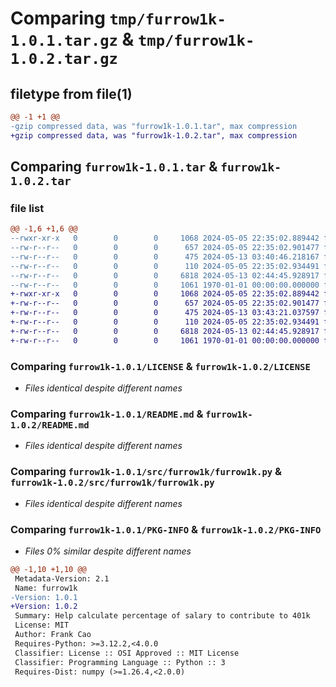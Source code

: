# Comparing `tmp/furrow1k-1.0.1.tar.gz` & `tmp/furrow1k-1.0.2.tar.gz`

## filetype from file(1)

```diff
@@ -1 +1 @@
-gzip compressed data, was "furrow1k-1.0.1.tar", max compression
+gzip compressed data, was "furrow1k-1.0.2.tar", max compression
```

## Comparing `furrow1k-1.0.1.tar` & `furrow1k-1.0.2.tar`

### file list

```diff
@@ -1,6 +1,6 @@
--rwxr-xr-x   0        0        0     1068 2024-05-05 22:35:02.889442 furrow1k-1.0.1/LICENSE
--rw-r--r--   0        0        0      657 2024-05-05 22:35:02.901477 furrow1k-1.0.1/README.md
--rw-r--r--   0        0        0      475 2024-05-13 03:40:46.218167 furrow1k-1.0.1/pyproject.toml
--rw-r--r--   0        0        0      110 2024-05-05 22:35:02.934491 furrow1k-1.0.1/src/furrow1k/__init__.py
--rw-r--r--   0        0        0     6818 2024-05-13 02:44:45.928917 furrow1k-1.0.1/src/furrow1k/furrow1k.py
--rw-r--r--   0        0        0     1061 1970-01-01 00:00:00.000000 furrow1k-1.0.1/PKG-INFO
+-rwxr-xr-x   0        0        0     1068 2024-05-05 22:35:02.889442 furrow1k-1.0.2/LICENSE
+-rw-r--r--   0        0        0      657 2024-05-05 22:35:02.901477 furrow1k-1.0.2/README.md
+-rw-r--r--   0        0        0      475 2024-05-13 03:43:21.037597 furrow1k-1.0.2/pyproject.toml
+-rw-r--r--   0        0        0      110 2024-05-05 22:35:02.934491 furrow1k-1.0.2/src/furrow1k/__init__.py
+-rw-r--r--   0        0        0     6818 2024-05-13 02:44:45.928917 furrow1k-1.0.2/src/furrow1k/furrow1k.py
+-rw-r--r--   0        0        0     1061 1970-01-01 00:00:00.000000 furrow1k-1.0.2/PKG-INFO
```

### Comparing `furrow1k-1.0.1/LICENSE` & `furrow1k-1.0.2/LICENSE`

 * *Files identical despite different names*

### Comparing `furrow1k-1.0.1/README.md` & `furrow1k-1.0.2/README.md`

 * *Files identical despite different names*

### Comparing `furrow1k-1.0.1/src/furrow1k/furrow1k.py` & `furrow1k-1.0.2/src/furrow1k/furrow1k.py`

 * *Files identical despite different names*

### Comparing `furrow1k-1.0.1/PKG-INFO` & `furrow1k-1.0.2/PKG-INFO`

 * *Files 0% similar despite different names*

```diff
@@ -1,10 +1,10 @@
 Metadata-Version: 2.1
 Name: furrow1k
-Version: 1.0.1
+Version: 1.0.2
 Summary: Help calculate percentage of salary to contribute to 401k
 License: MIT
 Author: Frank Cao
 Requires-Python: >=3.12.2,<4.0.0
 Classifier: License :: OSI Approved :: MIT License
 Classifier: Programming Language :: Python :: 3
 Requires-Dist: numpy (>=1.26.4,<2.0.0)
```

